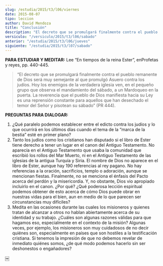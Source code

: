 ```yaml
---
slug: /estudia/2015/t3/l06/viernes
date: 2015-08-07
tipo: leccion
author: David Mendoza
title: "Conclusión"
description: "El decreto que se promulgará finalmente contra el pueblo remanente de Dios será muy semejante al que promulgó Asuero contra los judíos. Hoy los enemigos de la verdadera iglesia ven, en el pequeño grupo que observa el mandamiento del sábado, a un Mardoqueo en la puerta."
versiculo: "/versiculo/2015/t3/l06/sabado"
anterior: "/estudia/2015/t3/l06/jueves"
siguiente: "/estudia/2015/t3/l07/sabado"
---
```


**PARA ESTUDIAR Y MEDITAR:** Lee “En tiempos de la reina Ester”, enProfetas y reyes, pp. 440-445.

> “El decreto que se promulgará finalmente contra el pueblo remanente de Dios será muy semejante al que promulgó Asuero contra los judíos. Hoy los enemigos de la verdadera iglesia ven, en el pequeño grupo que observa el mandamiento del sábado, a un Mardoqueo en la puerta. La reverencia que el pueblo de Dios manifiesta hacia su Ley es una reprensión constante para aquellos que han desechado el temor del Señor y pisotean su sábado” (PR 444).

**PREGUNTAS PARA DIALOGAR:**

1. ¿Qué paralelo podemos establecer entre el edicto contra los judíos y lo que ocurrirá en los últimos días cuando el tema de la “marca de la bestia” esté en primer plano?
2. Tanto los judíos como los cristianos han disputado si el libro de Ester tiene derecho a tener un lugar en el canon del Antiguo Testamento. No aparecía en el Antiguo Testamento que usaba la comunidad que escribió los rollos del Mar Muerto, ni en el Antiguo Testamento de las iglesias de la antigua Turquía y Siria. El nombre de Dios no aparece en el libro de Ester, aunque hay 190 referencias al rey pagano. No hay referencias a la oración, sacrificios, templo o adoración, aunque se mencionan fiestas. Finalmente, no se menciona el énfasis del Pacto acerca del perdón y la misericordia. Y, no obstante, Dios vio apropiado incluirlo en el canon. ¿Por qué? ¿Qué poderosa lección espiritual podemos obtener de esto acerca de cómo Dios puede obrar en nuestras vidas para el bien, aun en medio de lo que parecen ser circunstancias muy difíciles?
3. Medita en las ocasiones durante las cuales los misioneros y quienes tratan de alcanzar a otros no hablan abiertamente acerca de su identidad y su trabajo. ¿Cuáles son algunas razones válidas para que hagamos eso, especialmente en el contexto de la misión? Algunas veces, por ejemplo, los misioneros son muy cuidadosos de no decir quiénes son, especialmente en países que son hostiles a la testificación cristiana. Si tenemos la impresión de que no debemos revelar de inmediato quiénes somos, ¿de qué modo podemos hacerlo sin ser deshonestos o engañadores?

￼
